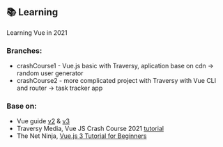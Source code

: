 ## :books: Learning 

Learning Vue in 2021

### Branches:
* crashCourse1 - Vue.js basic with Traversy, aplication base on cdn -> random user generator
* crashCourse2 - more complicated project with Traversy with Vue CLI and router -> task tracker app

### Base on:
* Vue guide [v2](https://vuejs.org/v2/guide/) & [v3](https://v3.vuejs.org/guide/introduction.html)
* Traversy Media, Vue JS Crash Course 2021 [tutorial](https://www.youtube.com/watch?v=qZXt1Aom3Cs)
* The Net Ninja, [Vue.js 3 Tutorial for Beginners](https://www.youtube.com/playlist?list=PL4cUxeGkcC9hYYGbV60Vq3IXYNfDk8At1)